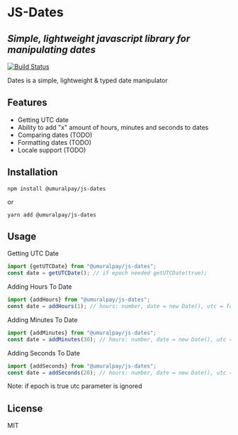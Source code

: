 # JS-Dates
## _Simple, lightweight javascript library for manipulating dates_

[![Build Status](https://travis-ci.org/umuralpay/dates.svg?branch=main)](https://travis-ci.org/umuralpay/dates)

Dates is a simple, lightweight & typed date manipulator


## Features

- Getting UTC date
- Ability to add "x" amount of hours, minutes and seconds to dates 
- Comparing dates (TODO)
- Formatting dates (TODO)
- Locale support (TODO)

## Installation

``` npm install @umuralpay/js-dates ```

or

``` yarn add @umuralpay/js-dates ```

## Usage

Getting UTC Date

```javascript
import {getUTCDate} from "@umuralpay/js-dates"; 
const date = getUTCDate(); // if epoch needed getUTCDate(true);
```

Adding Hours To Date

```javascript
import {addHours} from "@umuralpay/js-dates"; 
const date = addHours(1); // hours: number, date = new Date(), utc = false, epoch = false
```

Adding Minutes To Date

```javascript
import {addMinutes} from "@umuralpay/js-dates"; 
const date = addMinutes(30); // hours: number, date = new Date(), utc = false, epoch = false
```

Adding Seconds To Date
```javascript
import {addSeconds} from "@umuralpay/js-dates"; 
const date = addSeconds(20); // hours: number, date = new Date(), utc = false, epoch = false
```

Note: if epoch is true utc parameter is ignored 

## License

MIT

